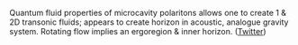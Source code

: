 
Quantum fluid properties of microcavity polaritons allows one to create 1 & 2D transonic fluids; appears to create horizon in acoustic, analogue gravity system. Rotating flow implies an ergoregion & inner horizon. ([Twitter](https://twitter.com/JoshuahHeath/status/1224724535246639104))
